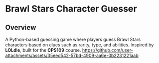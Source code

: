 # Brawl Stars Character Guesser

## Overview
A Python-based guessing game where players guess Brawl Stars characters based on clues such as rarity, type, and abilities. Inspired by **LOLdle**, built for the **CPS109** course.
https://github.com/user-attachments/assets/35eed542-57bd-4909-aa6e-0b2231221aab

